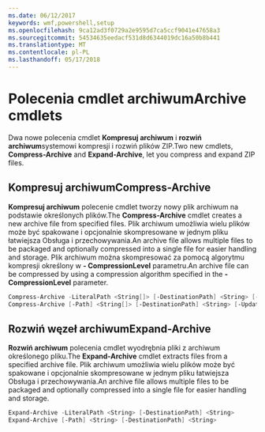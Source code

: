 ```yaml
---
ms.date: 06/12/2017
keywords: wmf,powershell,setup
ms.openlocfilehash: 9ca12ad3f0729a2e9595d7ca5ccf9041e47658a3
ms.sourcegitcommit: 54534635eedacf531d8d6344019dc16a50b8b441
ms.translationtype: MT
ms.contentlocale: pl-PL
ms.lasthandoff: 05/17/2018
---
```

# <a name="archive-cmdlets"></a><span data-ttu-id="5abd2-102">Polecenia cmdlet archiwum</span><span class="sxs-lookup"><span data-stu-id="5abd2-102">Archive cmdlets</span></span>

<span data-ttu-id="5abd2-103">Dwa nowe polecenia cmdlet **Kompresuj archiwum** i **rozwiń archiwum**systemowi kompresji i rozwiń plików ZIP.</span><span class="sxs-lookup"><span data-stu-id="5abd2-103">Two new cmdlets, **Compress-Archive** and **Expand-Archive**, let you compress and expand ZIP files.</span></span>

## <a name="compress-archive"></a><span data-ttu-id="5abd2-104">Kompresuj archiwum</span><span class="sxs-lookup"><span data-stu-id="5abd2-104">Compress-Archive</span></span>
<span data-ttu-id="5abd2-105">**Kompresuj archiwum** polecenie cmdlet tworzy nowy plik archiwum na podstawie określonych plików.</span><span class="sxs-lookup"><span data-stu-id="5abd2-105">The **Compress-Archive** cmdlet creates a new archive file from specified files.</span></span> <span data-ttu-id="5abd2-106">Plik archiwum umożliwia wielu plików może być spakowane i opcjonalnie skompresowane w jednym pliku łatwiejsza Obsługa i przechowywania.</span><span class="sxs-lookup"><span data-stu-id="5abd2-106">An archive file allows multiple files to be packaged and optionally compressed into a single file for easier handling and storage.</span></span> <span data-ttu-id="5abd2-107">Plik archiwum można skompresować za pomocą algorytmu kompresji określony w **- CompressionLevel** parametru.</span><span class="sxs-lookup"><span data-stu-id="5abd2-107">An archive file can be compressed by using a compression algorithm specified in the **-CompressionLevel** parameter.</span></span>
```powershell
Compress-Archive -LiteralPath <String[]> [-DestinationPath] <String> [-Update] [-CompressionLevel <Microsoft.PowerShell.Commands.CompressionLevel>]
Compress-Archive [-Path] <String[]> [-DestinationPath] <String> [-Update] [-CompressionLevel <Microsoft.PowerShell.Commands.CompressionLevel>]
```

## <a name="expand-archive"></a><span data-ttu-id="5abd2-108">Rozwiń węzeł archiwum</span><span class="sxs-lookup"><span data-stu-id="5abd2-108">Expand-Archive</span></span>
<span data-ttu-id="5abd2-109">**Rozwiń archiwum** polecenia cmdlet wyodrębnia pliki z archiwum określonego pliku.</span><span class="sxs-lookup"><span data-stu-id="5abd2-109">The **Expand-Archive** cmdlet extracts files from a specified archive file.</span></span> <span data-ttu-id="5abd2-110">Plik archiwum umożliwia wielu plików może być spakowane i opcjonalnie skompresowane w jednym pliku łatwiejsza Obsługa i przechowywania.</span><span class="sxs-lookup"><span data-stu-id="5abd2-110">An archive file allows multiple files to be packaged and optionally compressed into a single file for easier handling and storage.</span></span>
```powershell
Expand-Archive -LiteralPath <String> [-DestinationPath] <String>
Expand-Archive [-Path] <String> [-DestinationPath] <String>
```
